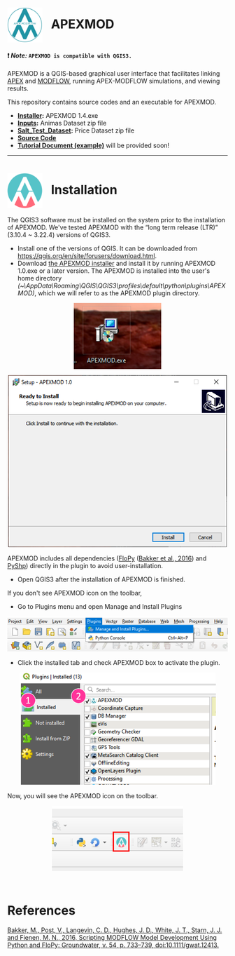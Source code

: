 # <img src="./imgs/icon.png" style="float" width="80" align="center"> &nbsp; APEXMOD

#### :exclamation: ***Note:*** `APEXMOD is compatible with QGIS3.`

APEXMOD is a QGIS-based graphical user interface that facilitates linking [APEX](https://epicapex.tamu.edu/apex//) and [MODFLOW](https://www.usgs.gov/mission-areas/water-resources/science/modflow-and-related-programs?qt-science_center_objects=0#qt-science_center_objects), running APEX-MODFLOW simulations, and viewing results.  

This repository contains source codes and an executable for APEXMOD.
- __[Installer](https://github.com/spark-brc/APEXMOD/releases/download/1.4.0/APEXMOD.exe):__ APEXMOD 1.4.exe
- **[Inputs](https://github.com/spark-brc/APEXMOD/releases/download/v1.4.0/apexmod_data.zip):** Animas Dataset zip file
- **[Salt_Test_Dataset](https://github.com/spark-brc/APEXMOD/releases/download/v1.3.1/APEXMOD_salt_test.zip):** Price Dataset zip file
- **[Source Code](https://github.com/spark-brc/APEXMOD/tree/master/APEXMOD)**
- **[Tutorial Document (example)]()** will be provided soon!

-----
# <img src="./imgs/icon2.png" style="float" width="80" align="center"> &nbsp; Installation
The QGIS3 software must be installed on the system prior to the installation of APEXMOD. We've tested APEXMOD with the “long term release (LTR)” (3.10.4 ~ 3.22.4) versions of QGIS3.

- Install one of the versions of QGIS. It can be downloaded from https://qgis.org/en/site/forusers/download.html.
- Download [the APEXMOD installer](https://github.com/spark-brc/APEXMOD/releases/download/v1.4.0/APEXMOD.exe) and install it by running APEXMOD 1.0.exe or a later version. The APEXMOD is installed into the user's home directory *(~\AppData\Roaming\QGIS\QGIS3\profiles\default\python\plugins\APEXMOD)*, which we will refer to as the APEXMOD plugin directory.

<p align="center">
    <img src="./imgs/fig_01.png" width="200" align="center">
</p>
<p align="center">
    <img src="./imgs/fig_02.png" width="500">
</p>

APEXMOD includes all dependencies ([FloPy](https://www.usgs.gov/software/flopy-python-package-creating-running-and-post-processing-modflow-based-models) ([Bakker et al., 2016](https://onlinelibrary.wiley.com/doi/abs/10.1002/hyp.10933)) and [PyShp](https://pypi.org/project/pyshp/)) directly in the plugin to avoid user-installation.  
- Open QGIS3 after the installation of APEXMOD is finished.

If you don't see APEXMOD icon on the toolbar,
- Go to Plugins menu and open Manage and Install Plugins
<p align="center">
    <img src="./imgs/fig_03.png" width="700">
</p>

- Click the installed tab and check APEXMOD box to activate the plugin.
<p align="center">
    <img src="./imgs/fig_04.png" width="450">

Now, you will see the APEXMOD icon on the toolbar.
<p align="center">
    <img src="./imgs/fig_05.png" width="300">
</p>

<br>

# References
[Bakker, M., Post, V., Langevin, C. D., Hughes, J. D., White, J. T., Starn, J. J. and Fienen, M. N., 2016, Scripting MODFLOW Model Development Using Python and FloPy: Groundwater, v. 54, p. 733–739, doi:10.1111/gwat.12413.](https://ngwa.onlinelibrary.wiley.com/doi/full/10.1111/gwat.12413)

